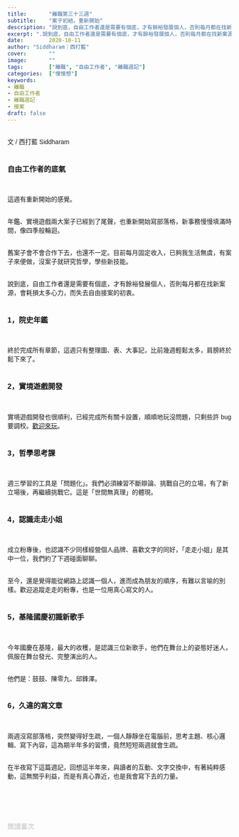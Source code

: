 ```yaml
---
title:       "離職第三十三週"
subtitle:    "案子初結，重新開始"
description: "說到底，自由工作者還是需要有個底，才有餘裕發展個人，否則每月都在找新案源，會耗損太多心力，而失去自由接案的初衷..."
excerpt: ".說到底，自由工作者還是需要有個底，才有餘裕發展個人，否則每月都在找新案源，會耗損太多心力，而失去自由接案的初衷.."
date:        2020-10-11
author: "Siddharam｜西打藍"
cover:       ""
image:       ""
tags:        ["離職", "自由工作者", "離職週記"]
categories:  ["慢慢想"]
keywords:
- 離職
- 自由工作者
- 離職週記
- 接案
draft: false
---
```


<article style="font-family: 'Noto Sans TC', '微軟正黑體', sans-serif; font-weight: 300;">

<br>文 / 西打藍 Siddharam<br><br>

<h3 class="article-h1-color">自由工作者的底氣</h3><br>

這週有重新開始的感覺。<br><br>

年鑑、實境遊戲兩大案子已經到了尾聲，也重新開始寫部落格，新事務慢慢填滿時間，像四季般輪迴。<br><br>

舊案子會不會合作下去，也還不一定。目前每月固定收入，已夠我生活無虞，有案子來便做，沒案子就研究哲學，學些新技能。<br><br>

說到底，自由工作者還是需要有個底，才有餘裕發展個人，否則每月都在找新案源，會耗損太多心力，而失去自由接案的初衷。<br><br>



<h3 class="article-h1-color">1，院史年鑑</h3><br>

終於完成所有章節，這週只有整理圖、表、大事記，比前幾週輕鬆太多，肩膀終於鬆下來了。<br><br>


<h3 class="article-h1-color">2，實境遊戲開發</h3><br>

實境遊戲開發也很順利，已經完成所有關卡設置，順順地玩沒問題，只剩些許 bug 要調校。<a href="https://frankyeah.github.io/klkuaiki/index.html" target="_blank">歡迎來玩</a>。<br><br>


<h3 class="article-h1-color">3，哲學思考課</h3><br>

週三學習的工具是「問題化」。我們必須練習不斷辯論、挑戰自己的立場，有了新立場後，再繼續挑戰它。這是「世間無真理」的體現。<br><br>



<h3 class="article-h1-color">4，認識走走小姐</h3><br>

成立粉專後，也認識不少同樣經營個人品牌、喜歡文字的同好，「走走小姐」是其中一位，我們約了下週碰面聊聊。<br><br>

至今，還是覺得能從網路上認識一個人，進而成為朋友的順序，有難以言喻的別樣。歡迎追蹤走走的粉專，也是一位用真心寫文的人。<br><br>


<h3 class="article-h1-color">5，基隆國慶初識新歌手</h3><br>

今年國慶在基隆，最大的收穫，是認識三位新歌手，他們在舞台上的姿態好迷人，佩服在舞台發光、完整演出的人。<br><br>

他們是：鼓鼓、陳零九、邱鋒澤。<br><br>



<h3 class="article-h1-color">6，久違的寫文章</h3><br>

兩週沒寫部落格，突然變得好生疏，一個人靜靜坐在電腦前，思考主題、核心邏輯、寫下內容，這為期半年多的習慣，竟然短短兩週就會生疏。<br><br>

在半夜寫下這篇週記，回想這半年來，與讀者的互動、文字交換中，有著純粹感動，這無關乎利益，而是有真心靠近，也是我會寫下去的力量。<br><br>



<br><br><br>

</article>

<div style="color: #bfbfbf; font-size: 15px;" id="busuanzi_container_page_pv">
  閱讀量<span id="busuanzi_value_page_pv"></span>次
</div>




<script src="../../js/post.js"></script>




